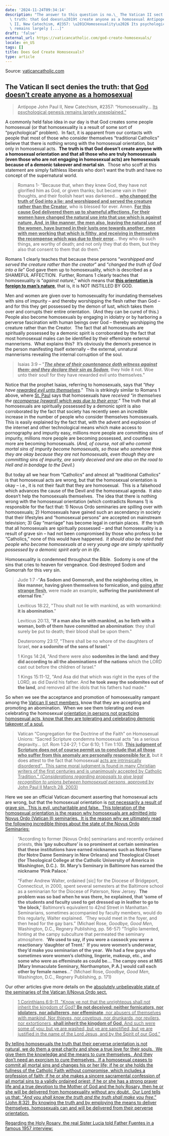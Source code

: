```yaml
---
date: '2024-11-24T09:34:14'
description: "The answer to this question is no.\_ The Vatican II sect denies the\
  \ truth: that God doesn\u2019t create anyone as a homosexual Antipope John Paul\
  \ II, New Catechism, #2357: \u201CHomosexuality\u2026 Its psychological genesis\
  \ remains largely [...]"
draft: 'false'
external_url: https://vaticancatholic.com/god-create-homosexuals/
locale: en_US
tags: []
title: Does God Create Homosexuals?
type: article
---
```




Source: [vaticancatholic.com](https://vaticancatholic.com/god-create-homosexuals/)

<h2>The Vatican II sect denies the truth: that <span style="text-decoration: underline;">God doesn’t create anyone as a homosexual</h2>

<blockquote><spanstyle="font-size: 14pt;">Antipope John Paul II, New Catechism, #2357: “Homosexuality… <span style="text-decoration: underline;">Its psychological genesis remains largely unexplained.”</blockquote>

A commonly held false idea in our day is that God creates some people homosexual (or that homosexuality is a result of some sort of “psychological” problem).  In fact, it is apparent from our contacts with people that most of those who consider themselves “traditional Catholics” believe that there is nothing wrong with the homosexual orientation, but only in homosexual acts.  <strong>The truth is that God doesn’t create anyone with a homosexual orientation and that all those who are truly homosexuals (even those who are not engaging in homosexual acts) are homosexuals because of a demonic takeover and mortal sin</strong>.  Those who scoff at this statement are simply faithless liberals who don’t want the truth and have no concept of the supernatural world.
<blockquote>Romans 1- “Because that, when they knew God, they have not glorified him as God, or given thanks; but became vain in their thoughts, and their foolish heart was darkened... <strong><span style="text-decoration: underline;">who changed the truth of God into a lie; and worshipped and served the creature rather than the Creator</strong>, who is blessed for ever. Amen. <strong><span style="text-decoration: underline;">For this cause God delivered them up to shameful affections. For their women have changed the natural use into that use which is <span style="text-decoration: underline;">against nature. And, in like manner, the men also, leaving the natural use of the women, have burned in their lusts one towards another, men with men working that which is filthy, and receiving in themselves the recompense which was due to their error</strong>... they who do such things, are worthy of death; and not only they that do them, but they also that consent to them that do them.”</blockquote>
Romans 1 clearly teaches that because these persons “<em>worshipped and served the creature rather than the creator</em>” and “<em>changed the truth of God into a lie</em>” God gave them up to homosexuality, which is described as a SHAMEFUL AFFECTION.  Further, Romans 1 clearly teaches that homosexuality is “<em>against nature</em>,” which means that <strong><span style="text-decoration: underline;">this orientation is foreign to man’s nature</strong>, that is, it is NOT INSTILLED BY GOD.

Men and women are given over to homosexuality for inundating themselves with sins of impurity – and thereby worshipping the flesh rather than God – and for this they get possessed by the demon of lust, which takes them over and corrupts their entire orientation.  (And they can be cured of this.)  People also become homosexuals by engaging in idolatry or by harboring a perverse fascination with human beings over God – thereby worshipping the creature rather than the Creator.  The fact that all homosexuals are spiritually possessed by a demonic spirit is corroborated by the fact that most homosexual males can be identified by their effeminate external mannerisms.  What explains this?  It’s obviously the demon’s presence in the person manifesting itself externally – the external, unnatural mannerisms revealing the internal corruption of the soul.
<blockquote>Isaias 3:9 – "<strong><em><span style="text-decoration: underline;">The shew of their countenance doth witness against them; and they declare their sin as Sodom</em></strong>, they hide it not. Woe unto their soul! for they have rewarded evil unto themselves."</blockquote>
Notice that the prophet Isaias, referring to homosexuals, says that “<em>they have <span style="text-decoration: underline;">rewarded evil unto themselves</em>.”  This is strikingly similar to Romans 1 above, where <a href="https://www.mostholyfamilymonastery.com/">St. Paul</a> says that homosexuals have <em>received “in themselves the <span style="text-decoration: underline;">recompense [reward] which was due to their error</em>.” The truth that all homosexuals are spiritually possessed by a demonic spirit is also corroborated by the fact that society has recently seen an incredible increase in the number of people who consider themselves homosexuals.  This is easily explained by the fact that, with the advent and explosion of the internet and other technological means which make access to pornography and impurity easy, millions more people are committing sins of impurity, millions more people are becoming possessed, and countless more are becoming homosexuals. (<em>And, of course, not all who commit mortal sins of impurity become homosexuals, so those who somehow think they are okay because they are not homosexuals, even though they are committing sins of impurity, are sorely deceived and are also on the road to Hell and in bondage to the Devil.</em>)

But today all we hear from “Catholics” and almost all “traditional Catholics” is that homosexual acts are wrong, but that the homosexual orientation is okay – i.e., it is not their fault that they are homosexual.  This is a falsehood which advances the cause of the Devil and the homosexual agenda.  It also doesn’t help the homosexuals themselves.  The idea that there is nothing wrong with the homosexual orientation (which contradicts Romans 1) is responsible for the fact that: 1) Novus Ordo seminaries are spilling over with homosexuals; 2) Homosexuals have gained such an ascendancy in society that their lifestyles and “homosexual persons” are accepted on mainstream television; 3) Gay “marriage” has become legal in certain places.  If the truth that all homosexuals are spiritually possessed – and that homosexuality is a result of grave sin – had not been compromised by those who profess to be “Catholics,” none of this would have happened.  <em>It should also be noted that people who become homosexuals at a very young age are simply spiritually possessed by a demonic spirit early on in life</em>.

Homosexuality is condemned throughout the Bible.  Sodomy is one of the sins that cries to heaven for vengeance. God destroyed Sodom and Gomorrah for this very sin.
<blockquote>Jude 1:7 -“<strong>As Sodom and Gomorrah, and the neighboring cities, in like manner, having given themselves to fornication, and <span style="text-decoration: underline;">going after strange flesh</strong>, were made an example, <strong>suffering the punishment of eternal fire</strong>.”

Leviticus 18:22, "Thou shalt not lie with mankind, as with womankind: <strong>it is abomination</strong>."

Leviticus 20:13, "<strong>If a man also lie with mankind, as he lieth with a woman, both of them have committed an abomination</strong>: they shall surely be put to death; their blood shall be upon them."

Deuteronomy 23:17, "There shall be no whore of the daughters of Israel, <strong>nor</strong><strong> a sodomite of the sons of Israel</strong>."

1 Kings 14:24, "And there were also <strong>sodomites in the land: and they did according to all the abominations of the nations</strong> which the LORD cast out before the children of Israel."

1 Kings 15:11-12, "And Asa did that which was right in the eyes of the LORD, as did David his father. And <strong>he took away the sodomites out of the land</strong>, and removed all the idols that his fathers had made."</blockquote>

So when we see the acceptance and promotion of homosexuality rampant among the <a title="Vatican II “Catholic” Church Exposed" href="https://vaticancatholic.com/vatican-ii-exposed/">Vatican II sect members,</a> know that they are accepting and promoting an abomination.  When we see them tolerating and even celebrating the homosexual <span style="text-decoration: underline;">orientation in persons not practicing homosexual acts, know that they are tolerating and celebrating demonic takeover of a soul.</span>

<blockquote>Vatican “Congregation for the Doctrine of the Faith” on Homosexual Unions: “Sacred Scripture condemns homosexual acts “as a serious depravity... (cf. Rom 1:24-27; 1 Cor 6:10; 1 Tim 1:10). <strong><span style="text-decoration: underline;">This judgment of Scripture does not of course permit us to conclude that all those who suffer from this anomaly are personally responsible for it</strong>, but it does attest to the fact that homosexual <span style="text-decoration: underline;">acts are intrinsically disordered”.  This same moral judgment is found in many Christian writers of the first centuries and is unanimously accepted by Catholic Tradition.” (<em>Considerations regarding proposals to give legal recognition to unions between homosexual persons</em>, approved by John Paul II March 28, 2003)</blockquote>

Here we see an official Vatican document asserting that homosexual acts are wrong, but that the homosexual orientation is <span style="text-decoration: underline;">not necessarily a result of grave sin.  This is evil, uncharitable and false.  This toleration of the homosexual orientation is the reason why homosexuals are admitted into Novus Ordo (Vatican II) seminaries.  It is the reason why we ultimately read the following incredible things about the state of the Novus Ordo Seminaries:

<blockquote>“According to former [Novus Ordo] seminarians and recently ordained priests, <strong>this ‘gay subculture’ is so prominent at certain seminaries that these institutions have earned nicknames such as Notre Flame (for Notre Dame Seminary in New Orleans) and Theological Closet (for Theological College at the Catholic University of America in Washington, D.C.).  St. Mary’s Seminary in Baltimore has earned the nickname ‘Pink Palace.’</strong>

“Father Andrew Walter, ordained [sic] for the Diocese of Bridgeport, Connecticut, in 2000, spent several semesters at the Baltimore school as a seminarian for the Diocese of Paterson, New Jersey.  <strong>The problem was so bad when he was there, he explained, that ‘some of the students and faculty used to get dressed up in leather to go to ‘the block,’</strong> Baltimore’s equivalent to 42nd Street in Manhattan.’  Seminarians, sometimes accompanied by faculty members, would do this regularly, Walter explained.  ‘They would meet in the foyer, and then head for the gay bars.” (Michael Rose, <em>Goodbye, Good Men</em>, Washington, D.C., Regnery Publishing, pp. 56-57)
“Trigilio lamented, hinting at the campy subculture that permeated the seminary atmosphere.  ‘<strong>We used to say, if you wore a cassock you were a reactionary ‘daughter of Trent.’  If you wore women’s underwear, they’d make you seminarian of the year.  We had a few guys who sometimes wore women’s clothing, lingerie, makeup, etc., and some who were as effeminate as could be… The campy ones at MIS [Mary Immaculate Seminary, Northampton, P.A.] would call each other by female names</strong>…” (Michael Rose, <em>Goodbye, Good Men</em>, Washington, D.C., Regnery Publishing, p. 171)</blockquote>
Our other articles give more details on the <span style="text-decoration: underline;">absolutely unbelievable state of the seminaries of the Vatican II/Novus Ordo sect.
<blockquote>1 Corinthians 6:9-11, "Know ye not that the unrighteous shall not inherit the kingdom of God? <strong>Be not deceived: neither fornicators, nor idolaters, nor adulterers, nor effeminate</strong>, nor abusers of themselves with mankind, Nor thieves, nor covetous, nor drunkards, nor revilers, nor extortioners, <strong>shall inherit the kingdom of God</strong>. And such were some of you: but ye are washed, but ye are sanctified, but ye are justified in the name of the Lord Jesus, and by the Spirit of our God."</blockquote>
By telling homosexuals the truth that their perverse orientation is not natural, we do them a great charity and show a true love for their souls.  We give them the knowledge and the means to cure themselves.  And they don’t need an exorcism to cure themselves.  If a homosexual ceases to commit all mortal sins and changes his or her life; if he or she holds the fullness of the Catholic Faith without compromise, which includes a profession of faith; if he or she makes a sincere sacramental confession of all mortal sins to a validly ordained priest; if he or she has a strong prayer life and a true devotion to the Mother of God and the holy Rosary, then he or she will be delivered from homosexuality without any doubt.  Our Lord tells us that: “<em>And you shall know the truth and the truth shall make you free</em>.” (John 8:32)  By knowing the truth and by employing the means to deliver themselves, homosexuals can and will be delivered from their perverse orientation.

Regarding the Holy Rosary, the real Sister Lucia told Father Fuentes in a famous 1957 interview:
